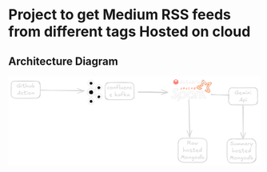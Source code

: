 # Project to get Medium RSS feeds from different tags Hosted on cloud

## Architecture Diagram
![image](./diag.png)
